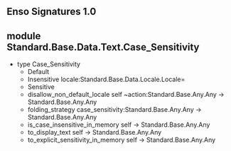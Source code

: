## Enso Signatures 1.0
## module Standard.Base.Data.Text.Case_Sensitivity
- type Case_Sensitivity
    - Default
    - Insensitive locale:Standard.Base.Data.Locale.Locale=
    - Sensitive
    - disallow_non_default_locale self ~action:Standard.Base.Any.Any -> Standard.Base.Any.Any
    - folding_strategy case_sensitivity:Standard.Base.Any.Any -> Standard.Base.Any.Any
    - is_case_insensitive_in_memory self -> Standard.Base.Any.Any
    - to_display_text self -> Standard.Base.Any.Any
    - to_explicit_sensitivity_in_memory self -> Standard.Base.Any.Any
